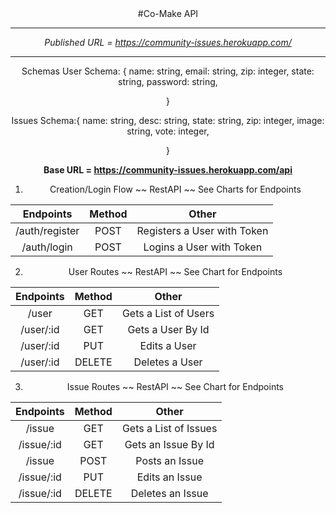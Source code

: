 <div align="center">
#Co-Make API

---
*Published URL = https://community-issues.herokuapp.com/*

--- 
Schemas 
User Schema: 
{ 
  name: string,
  email: string,
  zip: integer,
  state: string,
  password: string,

}

Issues Schema:{
 name: string,
 desc: string,
 state: string,
 zip: integer,
 image: string,
 vote: integer,

}

__Base URL = https://community-issues.herokuapp.com/api__

1. Creation/Login Flow ~~ RestAPI ~~ See Charts for Endpoints

|      Endpoints       | Method|            Other                |
| :------------------: | :----:| :-----------------------------: |
|   /auth/register     |  POST |  Registers a User with Token    |
|   /auth/login        |  POST |  Logins a User with Token       |


2. User Routes ~~ RestAPI ~~ See Chart for Endpoints


|      Endpoints       | Method|            Other                |
| :------------------: | :----:| :-----------------------------: |
|      /user        | GET   |     Gets a List of Users        |
|      /user/:id    | GET   |      Gets a User By Id          |
|      /user/:id    | PUT   |        Edits a User             |
|      /user/:id    |DELETE |        Deletes a User           |

3. Issue Routes ~~ RestAPI ~~ See Chart for Endpoints

|      Endpoints       | Method|            Other                |
| :------------------: | :----:| :-----------------------------: |
|      /issue        | GET   |     Gets a List of Issues        |
|      /issue/:id    | GET   |      Gets an Issue By Id          |
|      /issue        | POST   |     Posts an Issue       |
|      /issue/:id    | PUT   |        Edits an Issue             |
|      /issue/:id    |DELETE |        Deletes an Issue           |

</div>
